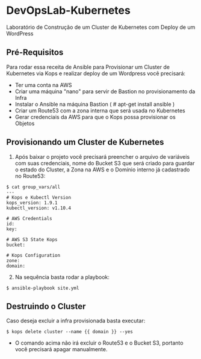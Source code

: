 # DevOpsLab-Kubernetes
Laboratório de Construção de um Cluster de Kubernetes com Deploy de um WordPress

## Pré-Requisitos

Para rodar essa receita de Ansible para Provisionar um Cluster de Kubernetes via Kops e realizar deploy de um Wordpress você precisará:
- Ter uma conta na AWS
- Criar uma máquina "nano" para servir de Bastion no provisionamento da Infra
- Instalar o Ansible na máquina Bastion ( # apt-get install ansible )
- Criar um Route53 com a zona interna que será usada no Kubernetes
- Gerar credenciais da AWS para que o Kops possa provisionar os Objetos

## Provisionando um Cluster de Kubernetes 

1. Após baixar o projeto você precisará preencher o arquivo de variáveis com suas credenciais, nome do Bucket S3 que será criado para guardar o estado do Cluster, a Zona na AWS e o Domínio interno já cadastrado no Route53:

```
$ cat group_vars/all 
---
# Kops e Kubectl Version
kops_version: 1.9.1
kubectl_version: v1.10.4

# AWS Credentials
id: 
key: 

# AWS S3 State Kops
bucket: 

# Kops Configuration
zone: 
domain: 
```
2.  Na sequência basta rodar a playbook:

```
$ ansible-playbook site.yml 
```

## Destruindo o Cluster 

Caso deseja excluir a infra provisionada basta executar:

```
$ kops delete cluster --name {{ domain }} --yes
```
* O comando acima não irá excluir o Route53 e o Bucket S3, portanto você precisará apagar manualmente.

